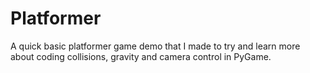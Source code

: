 # Platformer

A quick basic platformer game demo that I made to try and learn more about coding collisions, gravity and camera control in PyGame.
